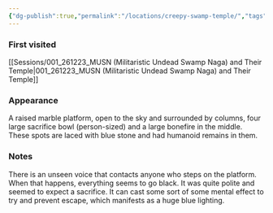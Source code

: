 ```yaml
---
{"dg-publish":true,"permalink":"/locations/creepy-swamp-temple/","tags":["location"],"noteIcon":"location","created":"2023-12-30T14:13:23.277+01:00","updated":"2024-01-06T10:18:12.042+01:00"}
---
```


### First visited
[[Sessions/001_261223_MUSN (Militaristic Undead Swamp Naga) and Their Temple\|001_261223_MUSN (Militaristic Undead Swamp Naga) and Their Temple]]
### Appearance
A raised marble platform, open to the sky and surrounded by columns, four large sacrifice bowl (person-sized) and a large bonefire in the middle. These spots are laced with blue stone and had humanoid remains in them.
### Notes
There is an unseen voice that contacts anyone who steps on the platform. When that happens, everything seems to go black. It was quite polite and seemed to expect a sacrifice. It can cast some sort of some mental effect to try and prevent escape, which manifests as a huge blue lighting.